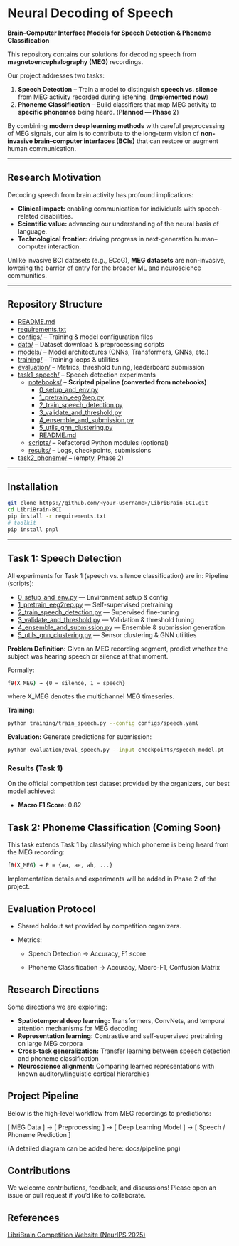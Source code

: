 # Neural Decoding of Speech
**Brain–Computer Interface Models for Speech Detection & Phoneme Classification**  

This repository contains our solutions for decoding speech from **magnetoencephalography (MEG)** recordings.

Our project addresses two tasks:  

1. **Speech Detection** – Train a model to distinguish **speech vs. silence** from MEG activity recorded during listening. (**Implemented now**)  
2. **Phoneme Classification** – Build classifiers that map MEG activity to **specific phonemes** being heard. (**Planned — Phase 2**)  

By combining **modern deep learning methods** with careful preprocessing of MEG signals, our aim is to contribute to the long-term vision of **non-invasive brain–computer interfaces (BCIs)** that can restore or augment human communication.  

---

## Research Motivation  

Decoding speech from brain activity has profound implications:  
- **Clinical impact:** enabling communication for individuals with speech-related disabilities.  
- **Scientific value:** advancing our understanding of the neural basis of language.  
- **Technological frontier:** driving progress in next-generation human–computer interaction.  

Unlike invasive BCI datasets (e.g., ECoG), **MEG datasets** are non-invasive, lowering the barrier of entry for the broader ML and neuroscience communities.  

---

## Repository Structure

- [README.md](README.md)  
- [requirements.txt](requirements.txt)  
- [configs/](configs/) – Training & model configuration files  
- [data/](data/) – Dataset download & preprocessing scripts  
- [models/](models/) – Model architectures (CNNs, Transformers, GNNs, etc.)  
- [training/](training/) – Training loops & utilities  
- [evaluation/](evaluation/) – Metrics, threshold tuning, leaderboard submission  
- [task1_speech/](task1_speech/) – Speech detection experiments  
  - [notebooks/](task1_speech/notebooks/) – **Scripted pipeline (converted from notebooks)**
    - [0_setup_and_env.py](task1_speech/notebooks/0_setup_and_env.py)  
    - [1_pretrain_eeg2rep.py](task1_speech/notebooks/1_pretrain_eeg2rep.py)  
    - [2_train_speech_detection.py](task1_speech/notebooks/2_train_speech_detection.py)  
    - [3_validate_and_threshold.py](task1_speech/notebooks/3_validate_and_threshold.py)  
    - [4_ensemble_and_submission.py](task1_speech/notebooks/4_ensemble_and_submission.py)  
    - [5_utils_gnn_clustering.py](task1_speech/notebooks/5_utils_gnn_clustering.py)  
    - [README.md](task1_speech/notebooks/README.md)  
  - [scripts/](task1_speech/scripts/) – Refactored Python modules (optional)  
  - [results/](task1_speech/results/) – Logs, checkpoints, submissions  
- [task2_phoneme/](task2_phoneme/) – (empty, Phase 2)

---

## Installation

```bash
git clone https://github.com/<your-username>/LibriBrain-BCI.git
cd LibriBrain-BCI
pip install -r requirements.txt
# toolkit
pip install pnpl
````

---

## Task 1: Speech Detection
All experiments for Task 1 (speech vs. silence classification) are in:
Pipeline (scripts):

- [0_setup_and_env.py](task1_speech/notebooks/0_setup_and_env.py)   — Environment setup & config
- [1_pretrain_eeg2rep.py](task1_speech/notebooks/1_pretrain_eeg2rep.py)  — Self-supervised pretraining
- [2_train_speech_detection.py](task1_speech/notebooks/2_train_speech_detection.py) — Supervised fine-tuning
- [3_validate_and_threshold.py](task1_speech/notebooks/3_validate_and_threshold.py)  — Validation & threshold tuning
- [4_ensemble_and_submission.py](task1_speech/notebooks/4_ensemble_and_submission.py)  — Ensemble & submission generation
- [5_utils_gnn_clustering.py](task1_speech/notebooks/5_utils_gnn_clustering.py)  — Sensor clustering & GNN utilities

**Problem Definition:** Given an MEG recording segment, predict whether the subject was hearing speech or silence at that moment.

Formally:
```bash
fθ(X_MEG) → {0 = silence, 1 = speech}
````
where X_MEG denotes the multichannel MEG timeseries.

**Training:** 
```bash
python training/train_speech.py --config configs/speech.yaml
````
**Evaluation:** Generate predictions for submission:
```bash
python evaluation/eval_speech.py --input checkpoints/speech_model.pt
````
### Results (Task 1)

On the official competition test dataset provided by the organizers, our best model achieved:

- **Macro F1 Score:** 0.82  

## Task 2: Phoneme Classification (Coming Soon)

This task extends Task 1 by classifying which phoneme is being heard from the MEG recording:

```bash
fθ(X_MEG) → P = {aa, ae, ah, ...}
```

Implementation details and experiments will be added in Phase 2 of the project.

## Evaluation Protocol

- Shared holdout set provided by competition organizers.

- Metrics:

  - Speech Detection → Accuracy, F1 score

  - Phoneme Classification → Accuracy, Macro-F1, Confusion Matrix

## Research Directions

Some directions we are exploring:
- **Spatiotemporal deep learning:** Transformers, ConvNets, and temporal attention mechanisms for MEG decoding
- **Representation learning:** Contrastive and self-supervised pretraining on large MEG corpora
- **Cross-task generalization:** Transfer learning between speech detection and phoneme classification
- **Neuroscience alignment:** Comparing learned representations with known auditory/linguistic cortical hierarchies

## Project Pipeline

Below is the high-level workflow from MEG recordings to predictions:

[ MEG Data ] → [ Preprocessing ] → [ Deep Learning Model ] → [ Speech / Phoneme Prediction ]


(A detailed diagram can be added here: docs/pipeline.png)

## Contributions

We welcome contributions, feedback, and discussions! Please open an issue or pull request if you’d like to collaborate.

## References

[LibriBrain Competition Website (NeurIPS 2025)](https://neural-processing-lab.github.io/2025-libribrain-competition/tracks/)
